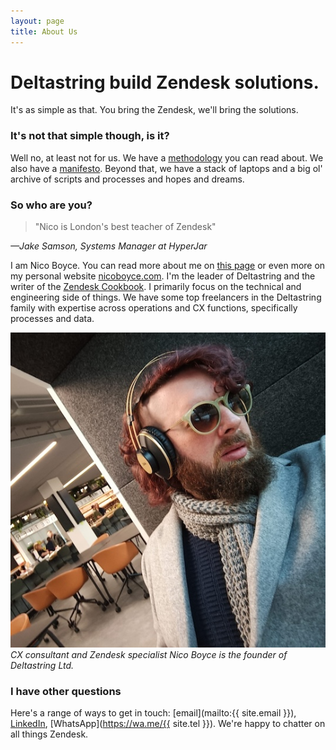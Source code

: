 ```yaml
---
layout: page
title: About Us
---
```


# Deltastring build Zendesk solutions.

It's as simple as that. You bring the Zendesk, we'll bring the solutions.

### It's not that simple though, is it?

Well no, at least not for us. We have a [methodology](https://deltastring.com/2024/05/22/unlock-zendesk-with-deltastring/) you can read about. We also have a [manifesto](https://deltastring.com/manifesto/). Beyond that, we have a stack of laptops and a big ol' archive of scripts and processes and hopes and dreams.

### So who are you?

>"Nico is London's best teacher of Zendesk" 

*—Jake Samson, Systems Manager at HyperJar*

I am Nico Boyce. You can read more about me on [this page](https://deltastring.com/nico/) or even more on my personal website [nicoboyce.com](https://nicoboyce.com). I'm the leader of Deltastring and the writer of the [Zendesk Cookbook](https://deltastring.com/2024/07/29/well-read/). I primarily focus on the technical and engineering side of things. We have some top freelancers in the Deltastring family with expertise across operations and CX functions, specifically processes and data.

![Nico Boyce, founder of Deltastring Ltd.](/public/img/nico-office.jpeg)
*CX consultant and Zendesk specialist Nico Boyce is the founder of Deltastring Ltd.*

### I have other questions

Here's a range of ways to get in touch: [email](mailto:{{ site.email }}), [LinkedIn](https://www.linkedin.com/in/nicoboyce/), [WhatsApp](https://wa.me/{{ site.tel }}). We're happy to chatter on all things Zendesk.


